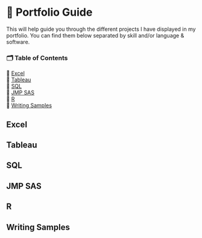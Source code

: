 # 🔎 Portfolio Guide
This will help guide you through the different projects I have displayed in my portfolio. You can find them below separated by skill and/or language & software.

### 🗂️ Table of Contents 
🔗 [Excel](##Excel)  
🔗 [Tableau](##Tableau)  
🔗 [SQL](##SQL)  
🔗 [JMP SAS](##JMP_SAS)  
🔗 [R](##R)  
🔗 [Writing Samples](##Writing_Samples)  


## Excel

## Tableau

## SQL

## JMP SAS

## R

## Writing Samples
